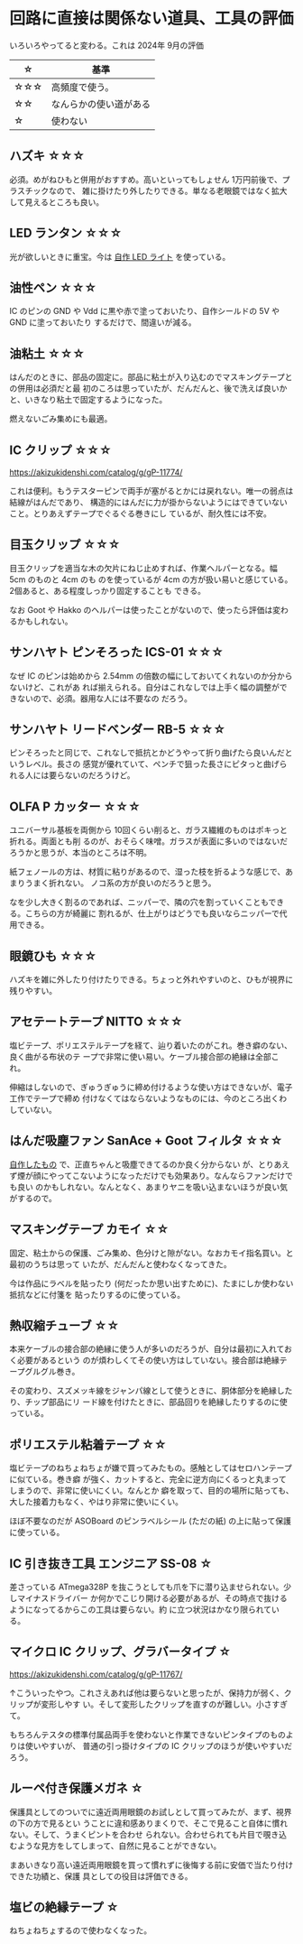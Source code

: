 # 回路に直接は関係ない道具、工具の評価

いろいろやってると変わる。これは 2024年 9月の評価

| ☆   | 基準                    |
| ---  | ---                     |
|☆☆☆| 高頻度で使う。          |
|☆☆  | なんらかの使い道がある  |
|☆    | 使わない                |

## ハズキ ☆☆☆

必須。めがねひもと併用がおすすめ。高いといってもしょせん 1万円前後で、プラスチックなので、
雑に掛けたり外したりできる。単なる老眼鏡ではなく拡大して見えるところも良い。

## LED ランタン ☆☆☆

光が欲しいときに重宝。今は [自作 LED ライト](./LEDLight/README.md) を使っている。

## 油性ペン ☆☆☆

IC のピンの GND や Vdd に黒や赤で塗っておいたり、自作シールドの 5V や GND に塗っておいたり
するだけで、間違いが減る。

## 油粘土 ☆☆☆

はんだのときに、部品の固定に。部品に粘土が入り込むのでマスキングテープとの併用は必須だと最
初のころは思っていたが、だんだんと、後で洗えば良いかと、いきなり粘土で固定するようになった。

燃えないごみ集めにも最適。

## IC クリップ ☆☆☆

https://akizukidenshi.com/catalog/g/gP-11774/

これは便利。もうテスターピンで両手が塞がるとかには戻れない。唯一の弱点は結線がはんだであり、
構造的にはんだに力が掛からないようにはできていないこと。とりあえずテープでぐるぐる巻きにし
ているが、耐久性には不安。

## 目玉クリップ ☆☆☆

目玉クリップを適当な木の欠片にねじ止めすれば、作業ヘルパーとなる。幅 5cm のものと 4cm のも
のを使っているが 4cm の方が扱い易いと感じている。2個あると、ある程度しっかり固定することも
できる。

なお Goot や Hakko のヘルパーは使ったことがないので、使ったら評価は変わるかもしれない。

## サンハヤト ピンそろった ICS-01 ☆☆☆

なぜ IC のピンは始めから 2.54mm の倍数の幅にしておいてくれないのか分からないけど、これがあ
れば揃えられる。自分はこれなしでは上手く幅の調整ができないので、必須。器用な人には不要なの
だろう。

## サンハヤト リードベンダー RB-5 ☆☆☆

ピンそろったと同じで、これなしで抵抗とかどうやって折り曲げたら良いんだというレベル。長さの
感覚が優れていて、ペンチで狙った長さにピタっと曲げられる人には要らないのだろうけど。

## OLFA P カッター ☆☆☆

ユニバーサル基板を両側から 10回くらい削ると、ガラス繊維のものはポキっと折れる。両面とも削
るのが、おそらく味噌。ガラスが表面に多いのではないだろうかと思うが、本当のところは不明。

紙フェノールの方は、材質に粘りがあるので、湿った枝を折るような感じで、あまりうまく折れない。
ノコ系の方が良いのだろうと思う。

なを少し大きく割るのであれば、ニッパーで、隣の穴を割っていくこともできる。こちらの方が綺麗に
割れるが、仕上がりはどうでも良いならニッパーで代用できる。

## 眼鏡ひも ☆☆☆

ハズキを雑に外したり付けたりできる。ちょっと外れやすいのと、ひもが視界に残りやすい。

## アセテートテープ NITTO ☆☆☆

塩ビテープ、ポリエステルテープを経て、辿り着いたのがこれ。巻き癖のない、良く曲がる布状のテ
ープで非常に使い易い。ケーブル接合部の絶縁は全部これ。

伸縮はしないので、ぎゅうぎゅうに締め付けるような使い方はできないが、電子工作でテープで締め
付けなくてはならないようなものには、今のところ出くわしていない。

## はんだ吸塵ファン SanAce + Goot フィルタ ☆☆☆

[自作したもの](./SolderFilterFan/README.md) で、正直ちゃんと吸塵できてるのか良く分からない
が、とりあえず煙が顔にやってこないようになっただけでも効果あり。なんならファンだけでも良い
のかもしれない。なんとなく、あまりヤニを吸い込まないほうが良い気がするので。

## マスキングテープ カモイ ☆☆

固定、粘土からの保護、ごみ集め、色分けと隙がない。なおカモイ指名買い。と最初のうちは思って
いたが、だんだんと使わなくなってきた。

今は作品にラベルを貼ったり (何だったか思い出すために)、たまにしか使わない抵抗などに付箋を
貼ったりするのに使っている。

## 熱収縮チューブ ☆☆

本来ケーブルの接合部の絶縁に使う人が多いのだろうが、自分は最初に入れておく必要があるという
のが煩わしくてその使い方はしていない。接合部は絶縁テープグルグル巻き。

その変わり、スズメッキ線をジャンパ線として使うときに、胴体部分を絶縁したり、チップ部品にリ
ード線を付けたときに、部品回りを絶縁したりするのに使っている。

## ポリエステル粘着テープ ☆☆

塩ビテープのねちょねちょが嫌で買ってみたもの。感触としてはセロハンテープに似ている。巻き癖
が強く、カットすると、完全に逆方向にくるっと丸まってしまうので、非常に使いにくい。なんとか
癖を取って、目的の場所に貼っても、大した接着力もなく、やはり非常に使いにくい。

ほぼ不要なのだが ASOBoard のピンラベルシール (ただの紙) の上に貼って保護に使っている。

## IC 引き抜き工具 エンジニア SS-08 ☆

差さっている ATmega328P を抜こうとしても爪を下に潜り込ませられない。少しマイナスドライバー
か何かでこじり開ける必要があるが、その時点で抜けるようになってるからこの工具は要らない。約
に立つ状況はかなり限られている。

## マイクロ IC クリップ、グラバータイプ ☆

https://akizukidenshi.com/catalog/g/gP-11767/

↑こういったやつ。これさえあれば他は要らないと思ったが、保持力が弱く、クリップが変形しやす
い。そして変形したクリップを直すのが難しい。小さすぎて。

もちろんテスタの標準付属品両手を使わないと作業できないピンタイプのものよりは使いやすいが、
普通の引っ掛けタイプの IC クリップのほうが使いやすいだろう。

## ルーペ付き保護メガネ ☆

保護具としてのついでに遠近両用眼鏡のお試しとして買ってみたが、まず、視界の下の方で見るとい
うことに違和感ありまくりで、そこで見ること自体に慣れない。そして、うまくピントを合わせ
られない。合わせられても片目で覗き込むような見方をしてしまって、自然に見ることができない。

まあいきなり高い遠近両用眼鏡を買って慣れずに後悔する前に安価で当たり付けできた功績と、保護
具としての役目は評価できる。

## 塩ビの絶縁テープ ☆

ねちょねちょするので使わなくなった。


